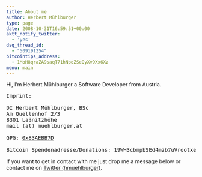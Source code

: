 ```yaml
---
title: About me
author: Herbert Mühlburger
type: page
date: 2008-10-31T16:59:51+00:00
aktt_notify_twitter:
  - 'yes'
dsq_thread_id:
  - "509191254"
bitcointips_address:
  - 1MoH8qraZA9saqT71hNpoZSeQyXv9Xx6Xz
menu: main
---
```

Hi, I&#8217;m Herbert Mühlburger a Software Developer from Austria.

<pre>Imprint:

DI Herbert Mühlburger, BSc
Am Quellenhof 2/3
8301 Laßnitzhöhe
mail (at) muehlburger.at

GPG: <a href="http://pgp.mit.edu:11371/pks/lookup?search=0x83AEBB7D&op=index">0x83AEBB7D</a>

Bitcoin Spendenadresse/Donations: 19WH3cbmpbSEd4mzb7uVrootxeqdaeCZnC</pre>

If you want to get in contact with me just drop me a message below or contact me on [Twitter (hmuehlburger)][1].

 [1]: http://twitter.com/hmuehlburger "http://www.twitter.com/hmuehlburger"